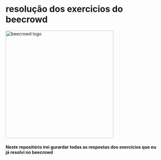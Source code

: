 # resolução dos exercicios do beecrowd
<img src="https://www.beecrowd.com.br/home/wp-content/uploads/2021/08/beecrowd__roxoHorClean-small-PNG-1.png" alt="beecrowd logo" width="350" height="">
<h4>Neste repositório irei gurardar todas as respostas dos exercicios que eu já resolvi no beecrowd</h4>
